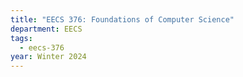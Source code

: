 ```yaml
---
title: "EECS 376: Foundations of Computer Science"
department: EECS
tags:
  - eecs-376
year: Winter 2024
---
```

